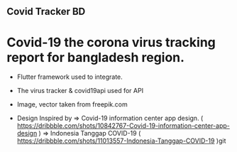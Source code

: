 ## Covid Tracker BD
 
# Covid-19 the corona virus tracking report for bangladesh region. 
+ Flutter framework used to integrate.
+ The virus tracker & covid19api used for API
+ Image, vector taken from freepik.com

+ Design Inspired by 
=> Covid-19 information center app design. ( https://dribbble.com/shots/10842767-Covid-19-information-center-app-design )
=> Indonesia Tanggap COVID-19 ( https://dribbble.com/shots/11013557-Indonesia-Tanggap-COVID-19 )git 